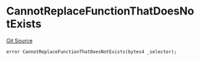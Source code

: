 # CannotReplaceFunctionThatDoesNotExists
[Git Source](https://github.com/thrackle-io/tron/blob/ad4d24a5f2b61a5f8e2561806bd722c0cc64e81a/src/protocol/economic/ruleProcessor/RuleProcessorDiamondLib.sol)


```solidity
error CannotReplaceFunctionThatDoesNotExists(bytes4 _selector);
```

